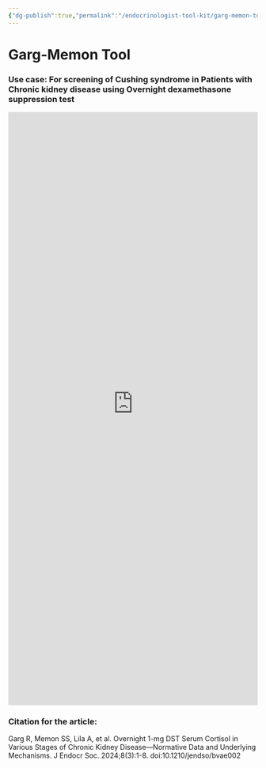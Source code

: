 ```yaml
---
{"dg-publish":true,"permalink":"/endocrinologist-tool-kit/garg-memon-tool/"}
---
```


# Garg-Memon Tool

### Use case: For screening of Cushing syndrome in Patients with Chronic kidney disease using Overnight dexamethasone suppression test


<iframe src="https://endocrinologyindia.github.io/gargmemontool/" width="100%" height="1200" style="border: none;"></iframe>




### Citation for the article: 

Garg R, Memon SS, Lila A, et al. Overnight 1-mg DST Serum Cortisol in Various Stages of Chronic Kidney Disease—Normative Data and Underlying Mechanisms. J Endocr Soc. 2024;8(3):1-8. doi:10.1210/jendso/bvae002


